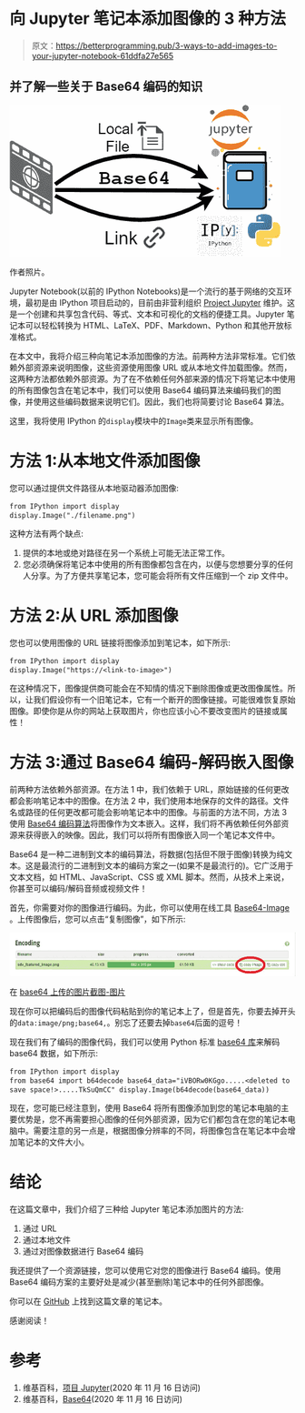 # 向 Jupyter 笔记本添加图像的 3 种方法

> 原文：<https://betterprogramming.pub/3-ways-to-add-images-to-your-jupyter-notebook-61ddfa27e565>

## 并了解一些关于 Base64 编码的知识

![](img/f5ba377f2dfa90641e43b653172e654d.png)

作者照片。

Jupyter Notebook(以前的 IPython Notebooks)是一个流行的基于网络的交互环境，最初是由 IPython 项目启动的，目前由非营利组织 [Project Jupyter](https://jupyter.org/) 维护。这是一个创建和共享包含代码、等式、文本和可视化的文档的便捷工具。Jupyter 笔记本可以轻松转换为 HTML、LaTeX、PDF、Markdown、Python 和其他开放标准格式。

在本文中，我将介绍三种向笔记本添加图像的方法。前两种方法非常标准。它们依赖外部资源来说明图像，这些资源使用图像 URL 或从本地文件加载图像。然而，这两种方法都依赖外部资源。为了在不依赖任何外部来源的情况下将笔记本中使用的所有图像包含在笔记本中，我们可以使用 Base64 编码算法来编码我们的图像，并使用这些编码数据来说明它们。因此，我们也将简要讨论 Base64 算法。

这里，我将使用 IPython 的`display`模块中的`Image`类来显示所有图像。

# 方法 1:从本地文件添加图像

您可以通过提供文件路径从本地驱动器添加图像:

```
from IPython import display 
display.Image("./filename.png")
```

这种方法有两个缺点:

1.  提供的本地或绝对路径在另一个系统上可能无法正常工作。
2.  您必须确保将笔记本中使用的所有图像都包含在内，以便与您想要分享的任何人分享。为了方便共享笔记本，您可能会将所有文件压缩到一个 zip 文件中。

# 方法 2:从 URL 添加图像

您也可以使用图像的 URL 链接将图像添加到笔记本，如下所示:

```
from IPython import display 
display.Image("https://<link-to-image>")
```

在这种情况下，图像提供商可能会在不知情的情况下删除图像或更改图像属性。所以，让我们假设你有一个旧笔记本，它有一个断开的图像链接。可能很难恢复原始图像。即使你是从你的网站上获取图片，你也应该小心不要改变图片的链接或属性！

# 方法 3:通过 Base64 编码-解码嵌入图像

前两种方法依赖外部资源。在方法 1 中，我们依赖于 URL，原始链接的任何更改都会影响笔记本中的图像。在方法 2 中，我们使用本地保存的文件的路径。文件名或路径的任何更改都可能会影响笔记本中的图像。与前面的方法不同，方法 3 使用 [Base64 编码算法](https://en.wikipedia.org/wiki/Base64)将图像作为文本嵌入。这样，我们将不再依赖任何外部资源来获得嵌入的映像。因此，我们可以将所有图像嵌入同一个笔记本文件中。

Base64 是一种二进制到文本的编码算法，将数据(包括但不限于图像)转换为纯文本。这是最流行的二进制到文本的编码方案之一(如果不是最流行的)。它广泛用于文本文档，如 HTML、JavaScript、CSS 或 XML 脚本。然而，从技术上来说，你甚至可以编码/解码音频或视频文件！

首先，你需要对你的图像进行编码。为此，你可以使用在线工具 [Base64-Image](https://www.base64-image.de/) 。上传图像后，您可以点击“复制图像”，如下所示:

![](img/da11851912ec0ec265cb7a28e663dc77.png)

在 [base64 上传的图片截图-图片](https://www.base64-image.de/)

现在你可以把编码后的图像代码粘贴到你的笔记本上了，但是首先，你要去掉开头的`data:image/png;base64,`。别忘了还要去掉`base64`后面的逗号！

现在我们有了编码的图像代码，我们可以使用 Python 标准 [base64 库](https://docs.python.org/3/library/base64.html)来解码 base64 数据，如下所示:

```
from IPython import display 
from base64 import b64decode base64_data="iVBORw0KGgo.....<deleted to save space!>.....TkSuQmCC" display.Image(b64decode(base64_data))
```

现在，您可能已经注意到，使用 Base64 将所有图像添加到您的笔记本电脑的主要优势是，您不再需要担心图像的任何外部资源，因为它们都包含在您的笔记本电脑中。需要注意的另一点是，根据图像分辨率的不同，将图像包含在笔记本中会增加笔记本的文件大小。

# 结论

在这篇文章中，我们介绍了三种给 Jupyter 笔记本添加图片的方法:

1.  通过 URL
2.  通过本地文件
3.  通过对图像数据进行 Base64 编码

我还提供了一个资源链接，您可以使用它对您的图像进行 Base64 编码。使用 Base64 编码方案的主要好处是减少(甚至删除)笔记本中的任何外部图像。

你可以在 [GitHub](https://github.com/e-alizadeh/medium/blob/master/notebooks/Add_Images_to_Jupyter_Notebook/AddImage2Notebook.ipynb) 上找到这篇文章的笔记本。

感谢阅读！

# 参考

1.  维基百科，[项目 Jupyter](https://en.wikipedia.org/wiki/Project_Jupyter)(2020 年 11 月 16 日访问)
2.  维基百科，[Base64](https://en.wikipedia.org/wiki/Base64)(2020 年 11 月 16 日访问)